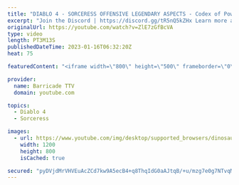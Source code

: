 ```yaml
---
title: "DIABLO 4 - SORCERESS OFFENSIVE LEGENDARY ASPECTS - Codex of Power, Diablo IV"
excerpt: "Join the Discord | https://discord.gg/tR5nQ5kZHx Learn more about the specific Offensive Legendary Aspects you can apply to ..."
originalUrl: https://youtube.com/watch?v=ZlE7zGfBcVA
type: video
length: PT3M13S
publishedDateTime: 2023-01-16T06:32:20Z
heat: 75

featuredContent: "<iframe width=\"800\" height=\"500\" frameborder=\"0\" src=\"https://www.youtube.com/embed/ZlE7zGfBcVA\" allow=\"accelerometer; autoplay; encrypted-media; gyroscope; picture-in-picture\" allowfullscreen></iframe>"

provider:
  name: Barricade TTV
  domain: youtube.com

topics:
  - Diablo 4
  - Sorceress

images:
  - url: https://www.youtube.com/img/desktop/supported_browsers/dinosaur.png
    width: 1200
    height: 800
    isCached: true

secured: "pyDVjdMrVHVEuAcZCd7kw9A5ecB4+q8ThqIdG0aAJtqB/+u/mzg7e0g7NTvqM8jQ2gQoZsp9c2Vuq8r044vJsVpc5BC8lGF/APwn7Ml3HY/f86fB/M9KFnxrC4fR86QmEWvgzf32eprWyLY2Owry4Z1i5CMZOCp+bksxmcyN3bsXBNENUZDO5fzUTJUc1ZWWS/0vOXAVdV08lcqe9XVtyQYmJwg/lIjxB/GAH0UfSPZBCha5hV8m3BVw8K+856Mqo1EXKUgiCtLysBC0mAzAz8ujRqKdAlPNmi/p6YHRRxP0ssv6FKOassyJfQBrZhG1lhG9dijsm2NVp/Fo3KM4p2ikFV33YR1tmL4EpwQux6Hi9O1Qw9J6Lt+0SOuoRJfh3b8OOsASDRAuP4JXg5THZgcX9s4ANfOcz1MJOQbW8Ho=;ulNDp35XCVApu2SSb1i5eg=="
---
```


